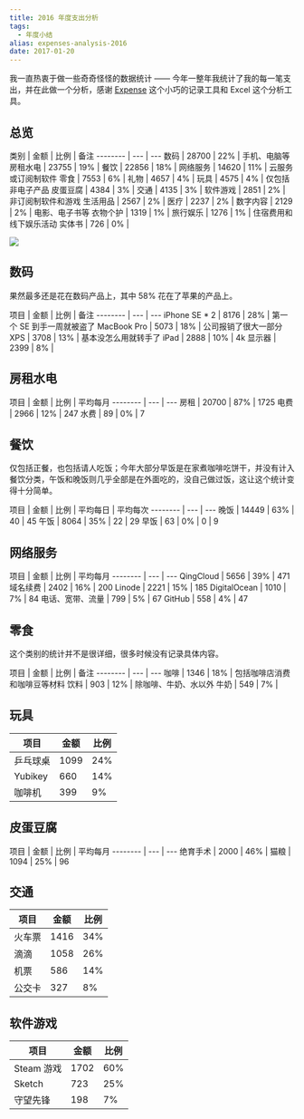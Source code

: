 ```yaml
---
title: 2016 年度支出分析
tags:
  - 年度小结
alias: expenses-analysis-2016
date: 2017-01-20
---
```


我一直热衷于做一些奇奇怪怪的数据统计 —— 今年一整年我统计了我的每一笔支出，并在此做一个分析，感谢 [Expense](https://zhuanlan.zhihu.com/p/20338162) 这个小巧的记录工具和 Excel 这个分析工具。

## 总览

类别 | 金额 | 比例 | 备注
-------- | --- | ---
数码 | 28700 | 22% | 手机、电脑等
房租水电 | 23755 | 19% |
餐饮 | 22856 | 18% |
网络服务 | 14620 | 11% | 云服务或订阅制软件
零食 | 7553 | 6% |
礼物 | 4657 | 4% |
玩具 | 4575 | 4% | 仅包括非电子产品
皮蛋豆腐 | 4384 | 3% |
交通 | 4135 | 3% |
软件游戏 | 2851 | 2% | 非订阅制软件和游戏
生活用品 | 2567 | 2% |
医疗 | 2237 | 2% |
数字内容 | 2129 | 2% | 电影、电子书等
衣物个护 | 1319 | 1% |
旅行娱乐 | 1276 | 1% | 住宿费用和线下娱乐活动
实体书 | 726 | 0% |

![](https://r2-lc-cn.jysperm.me/pictures/2017/expenses-overall.png)

## 数码

果然最多还是花在数码产品上，其中 58% 花在了苹果的产品上。

项目 | 金额 | 比例 | 备注
-------- | --- | ---
iPhone SE * 2 | 8176 | 28% | 第一个 SE 到手一周就被盗了
MacBook Pro | 5073 | 18% | 公司报销了很大一部分
XPS | 3708 | 13% | 基本没怎么用就转手了
iPad | 2888 | 10% |
4k 显示器 | 2399 | 8% |

## 房租水电

项目 | 金额 | 比例 | 平均每月
-------- | --- | ---
房租 | 20700 | 87% | 1725
电费 | 2966 | 12% | 247
水费 | 89 | 0% | 7

## 餐饮

仅包括正餐，也包括请人吃饭；今年大部分早饭是在家煮咖啡吃饼干，并没有计入餐饮分类，午饭和晚饭则几乎全部是在外面吃的，没自己做过饭，这让这个统计变得十分简单。

项目 | 金额 | 比例 | 平均每日 | 平均每次
-------- | --- | ---
晚饭 | 14449 | 63% | 40 | 45
午饭 | 8064 | 35% | 22 | 29
早饭 | 63 | 0% | 0 | 9

## 网络服务

项目 | 金额 | 比例 | 平均每月
-------- | --- | ---
QingCloud | 5656 | 39% | 471
域名续费 | 2402 | 16% | 200
Linode | 2221 | 15% | 185
DigitalOcean | 1010 | 7% | 84
电话、宽带、流量 | 799 | 5% | 67
GitHub | 558 | 4% | 47

## 零食

这个类别的统计并不是很详细，很多时候没有记录具体内容。

项目 | 金额 | 比例 | 备注
-------- | --- | ---
咖啡 | 1346 | 18% | 包括咖啡店消费和咖啡豆等材料
饮料 | 903 | 12% | 除咖啡、牛奶、水以外
牛奶 | 549 | 7% |

## 玩具

项目 | 金额 | 比例
-------- | --- | ---
乒乓球桌 | 1099 | 24%
Yubikey | 660 | 14%
咖啡机 | 399 | 9%

## 皮蛋豆腐

项目 | 金额 | 比例 | 平均每月
-------- | --- | ---
绝育手术 | 2000 | 46% |
猫粮 | 1094 | 25% | 96

## 交通

项目 | 金额 | 比例
-------- | --- | ---
火车票 | 1416 | 34%
滴滴 | 1058 | 26%
机票 | 586 | 14%
公交卡 | 327 | 8%

## 软件游戏

项目 | 金额 | 比例
-------- | --- | ---
Steam 游戏 | 1702 | 60%
Sketch | 723 | 25%
守望先锋 | 198 | 7%
